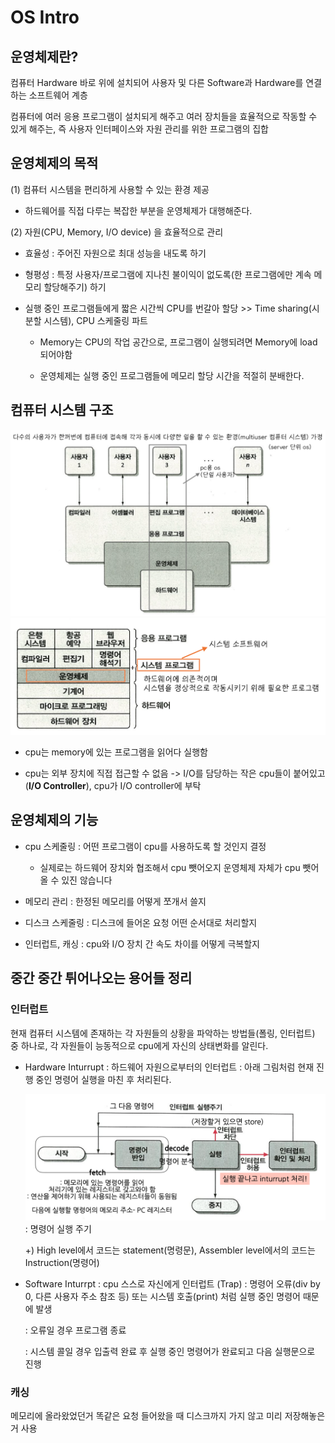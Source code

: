 # OS Intro

## 운영체제란?

컴퓨터 Hardware 바로 위에 설치되어 사용자 및 다른 Software과 Hardware를 연결하는 소프트웨어 계층

컴퓨터에 여러 응용 프로그램이 설치되게 해주고 여러 장치들을 효율적으로 작동할 수 있게 해주는, 즉 사용자 인터페이스와 자원 관리를 위한 프로그램의 집합

## 운영체제의 목적

(1) 컴퓨터 시스템을 편리하게 사용할 수 있는 환경 제공

- 하드웨어를 직접 다루는 복잡한 부분을 운영체제가 대행해준다.

(2) 자원(CPU, Memory, I/O device) 을 효율적으로 관리

- 효율성 : 주어진 자원으로 최대 성능을 내도록 하기

- 형평성 : 특정 사용자/프로그램에 지나친 불이익이 없도록(한 프로그램에만 계속 메모리 할당해주기) 하기

- 실행 중인 프로그램들에게 짧은 시간씩 CPU를 번갈아 할당 >> Time sharing(시분할 시스템), CPU 스케줄링 파트

    -  Memory는 CPU의 작업 공간으로, 프로그램이 실행되려면 Memory에 load되어야함

    - 운영체제는 실행 중인 프로그램들에 메모리 할당 시간을 적절히 분배한다.


## 컴퓨터 시스템 구조

![img](./image/computer_system_structure.png)
![img](./image/computer_system_2.png)

- cpu는 memory에 있는 프로그램을 읽어다 실행함

- cpu는 외부 장치에 직접 접근할 수 없음 -> I/O를 담당하는 작은 cpu들이 붙어있고(**I/O Controller**), cpu가 I/O controller에 부탁


## 운영체제의 기능

- cpu 스케줄링 : 어떤 프로그램이 cpu를 사용하도록 할 것인지 결정

    - 실제로는 하드웨어 장치와 협조해서 cpu 뺏어오지 운영체제 자체가 cpu 뺏어올 수 있진 않습니다

- 메모리 관리 : 한정된 메모리를 어떻게 쪼개서 쓸지

- 디스크 스케줄링 : 디스크에 들어온 요청 어떤 순서대로 처리할지

- 인터럽트, 캐싱 : cpu와 I/O 장치 간 속도 차이를 어떻게 극복할지
    

## 중간 중간 튀어나오는 용어들 정리

###  인터럽트

현재 컴퓨터 시스템에 존재하는 각 자원들의 상황을 파악하는 방법들(폴링, 인터럽트) 중 하나로, 각 자원들이 능동적으로 cpu에게 자신의 상태변화를 알린다.



- Hardware Inturrupt : 하드웨어 자원으로부터의 인터럽트
    : 아래 그림처럼 현재 진행 중인 명령어 실행을 마친 후 처리된다.
    
    ![img](./image/instruction_execution.png)
    : 명령어 실행 주기

    +) High level에서 코드는 statement(명령문), Assembler level에서의 코드는 Instruction(명령어) 

- Software Inturrpt : cpu 스스로 자신에게 인터럽트 (Trap)
    : 명령어 오류(div by 0, 다른 사용자 주소 참조 등) 또는 시스템 호출(print) 처럼 실행 중인 명령어 때문에 발생

    : 오류일 경우 프로그램 종료
    
    : 시스템 콜일 경우 입출력 완료 후 실행 중인 명령어가 완료되고 다음 실행문으로 진행


### 캐싱

메모리에 올라왔었던거 똑같은 요청 들어왔을 때 디스크까지 가지 않고 미리 저장해놓은거 사용


